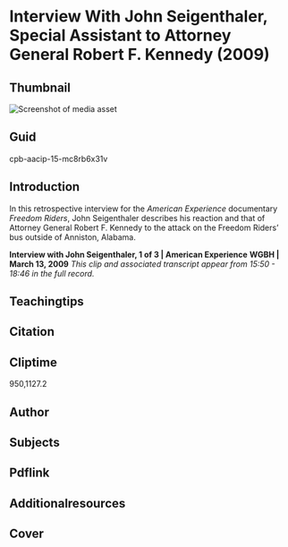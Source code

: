# Interview With John Seigenthaler, Special Assistant to Attorney General Robert F. Kennedy (2009)


## Thumbnail

![Screenshot of media asset](https://s3.amazonaws.com/americanarchive.org/thumbnail/cpb-aacip-15-mc8rb6x31v.jpg "Screenshot media asset")


## Guid
cpb-aacip-15-mc8rb6x31v

## Introduction

In this retrospective interview for the _American Experience_ documentary _Freedom Riders_, John Seigenthaler describes his reaction and that of Attorney General Robert F. Kennedy to the attack on the Freedom Riders’ bus outside of Anniston, Alabama. 

<b>Interview with John Seigenthaler, 1 of 3 | American Experience</b>
<b>WGBH | March 13, 2009</b>
<i>This clip and associated transcript appear from 15:50 - 18:46 in the full record.</i>

## Teachingtips

## Citation

## Cliptime

950,1127.2

## Author
## Subjects
## Pdflink
## Additionalresources
## Cover
